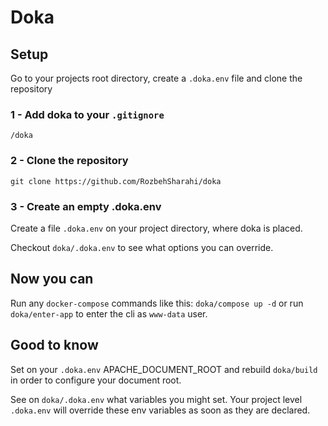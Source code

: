 # Doka

## Setup

Go to your projects root directory, create a `.doka.env` file and clone the repository

### 1 - Add doka to your `.gitignore`

`/doka`

### 2 - Clone the repository 

`git clone https://github.com/RozbehSharahi/doka`

### 3 - Create an empty .doka.env

Create a file `.doka.env` on your project directory, where doka is placed.

Checkout `doka/.doka.env` to see what options you can override.

## Now you can

Run any `docker-compose` commands like this: `doka/compose up -d` or run `doka/enter-app` to enter the cli as `www-data` user.

## Good to know

Set on your `.doka.env` APACHE_DOCUMENT_ROOT and rebuild `doka/build` in order to configure your document root.

See on `doka/.doka.env` what variables you might set. Your project level `.doka.env` will override these env variables as soon as they are declared.
